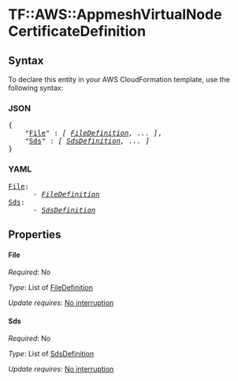 # TF::AWS::AppmeshVirtualNode CertificateDefinition

## Syntax

To declare this entity in your AWS CloudFormation template, use the following syntax:

### JSON

<pre>
{
    "<a href="#file" title="File">File</a>" : <i>[ <a href="filedefinition.md">FileDefinition</a>, ... ]</i>,
    "<a href="#sds" title="Sds">Sds</a>" : <i>[ <a href="sdsdefinition.md">SdsDefinition</a>, ... ]</i>
}
</pre>

### YAML

<pre>
<a href="#file" title="File">File</a>: <i>
      - <a href="filedefinition.md">FileDefinition</a></i>
<a href="#sds" title="Sds">Sds</a>: <i>
      - <a href="sdsdefinition.md">SdsDefinition</a></i>
</pre>

## Properties

#### File

_Required_: No

_Type_: List of <a href="filedefinition.md">FileDefinition</a>

_Update requires_: [No interruption](https://docs.aws.amazon.com/AWSCloudFormation/latest/UserGuide/using-cfn-updating-stacks-update-behaviors.html#update-no-interrupt)

#### Sds

_Required_: No

_Type_: List of <a href="sdsdefinition.md">SdsDefinition</a>

_Update requires_: [No interruption](https://docs.aws.amazon.com/AWSCloudFormation/latest/UserGuide/using-cfn-updating-stacks-update-behaviors.html#update-no-interrupt)

